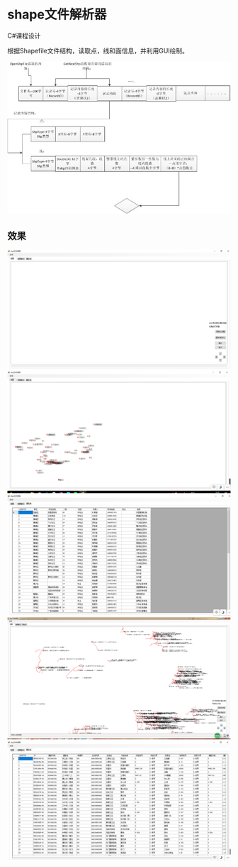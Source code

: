 # shape文件解析器

C#课程设计

根据Shapefile文件结构，读取点，线和面信息，并利用GUI绘制。

![](https://raw.githubusercontent.com/Snake8859/shapeRead/master/%E6%96%87%E6%A1%A3/images/%E8%AF%BE%E7%A8%8B%E8%AE%BE%E8%AE%A1--SHP%E6%96%87%E4%BB%B6%E7%BB%93%E6%9E%84.jpg)

## 效果

<img src="https://raw.githubusercontent.com/Snake8859/shapeRead/master/%E6%96%87%E6%A1%A3/images/界面展示.png" alt="界面展示" style="zoom: 50%;" />

<img src="https://raw.githubusercontent.com/Snake8859/shapeRead/master/%E6%96%87%E6%A1%A3/images/点绘制.png" style="zoom:50%;" />

<img src="https://raw.githubusercontent.com/Snake8859/shapeRead/master/%E6%96%87%E6%A1%A3/images/点属性表.png" alt="点属性表" style="zoom:50%;" />

<img src="https://raw.githubusercontent.com/Snake8859/shapeRead/master/%E6%96%87%E6%A1%A3/images/线绘制.png" alt="线绘制" style="zoom:50%;" />

<img src="https://raw.githubusercontent.com/Snake8859/shapeRead/master/%E6%96%87%E6%A1%A3/images/线属性表.png" alt="线属性表" style="zoom:50%;" />